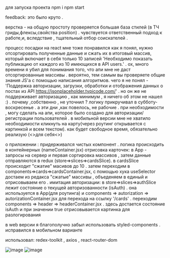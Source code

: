для запуска проекта
npm i
npm start

feedback:
это было круто .

верстка - на общую простоту проверяется большая база стилей (в ТЧ гриды,флексы,свойства position) . чувствуется ответственный подход к работе,и, вследствие , тщательный отбор соискателей .

процесс посадки на react мне тоже понравился
как я понял, нужно отсортировать полученные данные и сжать их в итоговый массив, который включает в себя только 10 записей 'Необходимо показать публикацию от каждого из 10 имеющихся в API users.' . ох, много времени я убил для понимания того, что апи мне не даст отсортированные массивы . вероятно, тем самым вы проверяете общие знания JS'a с помощью написания алгоритмов.
чего я не понял - 'Поддержка авторизации, загрузки, обработки и отображения данных о постах из API https://jsonplaceholder.typicode.com/' . но он же не поддерживает авторизацию , как минимум , я ничего об этом не нашел :) . почему ,собственно , не уточнил ? логику прикручивал в субботу-воскресенье . а эти дни ,как повелось, не рабочие . при необходимости , могу сделать на апи, которое было создано для авторизации/регистрации пользователей .
в мобильной версии мне не хватило необходимости кликнуть на карту(через роутинг открывается с картинкой и всем текстом). как будет свободное время, обязательно реализую (<>для себя<>)

о приложении :
придерживался чистых компoнент . логика происходить в контейнерных (nameContainer.jsx)
отрисовка карточек:
в App - запросы на сервер и первая сортировка массивов , затем данные отправляются в redux (store=>slices=>cardsSlice). в cardsSlice происходит "сжатие" масивов до 10 . затем переходим в components=>cards=>cardsContainer.jsx, с помощью хука useSelector достаем из редакса "сжатые" массивы , объеденяем в единый и отрисовываем его .
имитация авторизации:
в store=>slices=>authSlicе лежит состояние о текущей авторизованности (isAuth) . она используется в App(для роутинга) и components => autorization => autorizationContainer.jsx для перехода на ссылку '/cards' . переходим components => header => headerContainer.jsx . здесь достается состояние isAuth и при значении true отрисовывается картинка для разлогирования

в web версии я благополучно забыл использовать styled-components . исправился в мобильном варианте

использовал: redex-toolkit , axios , react-router-dom

![image](https://user-images.githubusercontent.com/97777490/188552792-e8cf1f15-5259-4abd-ae1e-d9dab0b328cc.png)
![image](https://user-images.githubusercontent.com/97777490/188552854-cbcfb44f-d956-40b2-a21e-74dc62bbe34b.png)

